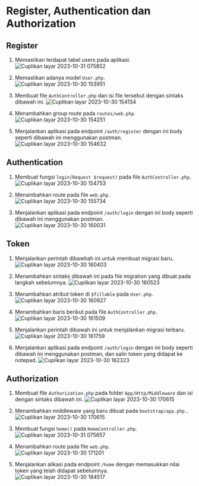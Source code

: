# Register, Authentication dan Authorization
## Register
1. Memastikan terdapat tabel users pada aplikasi.
![Cuplikan layar 2023-10-31 075852](https://github.com/alfiyantogw/Prak-Pemin/assets/99490388/1ceb8e88-fb39-4e50-b30e-701ab1745e7a)

2. Memastikan adanya model `User.php`.
![Cuplikan layar 2023-10-30 153951](https://github.com/alfiyantogw/Prak-Pemin/assets/99490388/ef04086b-0077-4437-8ccd-579413fa8439)

3. Membuat file `AuthController.php` dan isi file tersebut dengan sintaks dibawah ini.
![Cuplikan layar 2023-10-30 154134](https://github.com/alfiyantogw/Prak-Pemin/assets/99490388/b1546424-6328-4da2-906f-e3cdc70ff2fb)

4. Menambahkan group route pada `routes/web.php`.
![Cuplikan layar 2023-10-30 154251](https://github.com/alfiyantogw/Prak-Pemin/assets/99490388/f95ff9aa-d9f1-4334-bd0b-605998fde9e4)

5. Menjalankan aplikasi pada endpoint `/auth/register` dengan ini body seperti dibawah ini menggunakan postman.
![Cuplikan layar 2023-10-30 154632](https://github.com/alfiyantogw/Prak-Pemin/assets/99490388/3dfb2bb8-7145-4476-85dd-b1da79ac40d6)

## Authentication
1. Membuat fungsi `login(Request $request)` pada file `AuthController.php`.
![Cuplikan layar 2023-10-30 154753](https://github.com/alfiyantogw/Prak-Pemin/assets/99490388/b8d02b51-6cae-4b11-81c7-30b5d66e8131)

2. Menambahkan route pada file `web.php`.
![Cuplikan layar 2023-10-30 155734](https://github.com/alfiyantogw/Prak-Pemin/assets/99490388/b91f3faa-9073-43a4-8ceb-defd06f08c41)

3. Menjalankan aplikasi pada endpoint `/auth/login` dengan ini body seperti dibawah ini menggunakan postman.
![Cuplikan layar 2023-10-30 160031](https://github.com/alfiyantogw/Prak-Pemin/assets/99490388/b39a39a2-d884-4b54-85a4-b25a0583d845)

## Token
1. Menjalankan perintah dibawhah ini untuk membuat migrasi baru.
![Cuplikan layar 2023-10-30 160403](https://github.com/alfiyantogw/Prak-Pemin/assets/99490388/9d215e4e-7941-4e94-9a48-d6a5ba3e5f4b)

2. Menambahkan sintaks dibawah ini pada file migration yang dibuat pada langkah sebelumnya.
![Cuplikan layar 2023-10-30 160523](https://github.com/alfiyantogw/Prak-Pemin/assets/99490388/65ab02cb-7aee-4476-9b6d-2c23ed3384d5)

3. Menambahkan atribut token di `$fillable` pada `User.php`.
![Cuplikan layar 2023-10-30 160927](https://github.com/alfiyantogw/Prak-Pemin/assets/99490388/adc0f597-0b80-42c7-858a-aac90933a9da)

4. Menambahkan baris berikut pada file `AuthController.php`.
![Cuplikan layar 2023-10-30 161509](https://github.com/alfiyantogw/Prak-Pemin/assets/99490388/f2c52d7e-8132-4bfc-870e-15a89a24f8d0)

5. Menjalankan perintah dibawah ini untuk menjalankan migrasi terbaru.
![Cuplikan layar 2023-10-30 161759](https://github.com/alfiyantogw/Prak-Pemin/assets/99490388/7567a946-2617-4637-ada4-ad53f16d00a7)

6. Menjalankan aplikasi pada endpoint `/auth/login` dengan ini body seperti dibawah ini menggunakan postman, dan salin token yang didapat ke notepad.
![Cuplikan layar 2023-10-30 162323](https://github.com/alfiyantogw/Prak-Pemin/assets/99490388/850764de-9d05-416a-b619-0f7fdfbaefb6)

## Authorization
1. Membuat file `Authorization.php` pada folder `App/Http/Middleware` dan isi dengan sintaks dibawah ini.
![Cuplikan layar 2023-10-30 170615](https://github.com/alfiyantogw/Prak-Pemin/assets/99490388/9aa54124-5ff7-4209-bcf8-40865ccd75f9)

2. Menambahkan middleware yang baru dibuat pada `bootstrap/app.php.`.
![Cuplikan layar 2023-10-30 170615](https://github.com/alfiyantogw/Prak-Pemin/assets/99490388/435b1306-65f3-496b-a8af-5d90d3ad4f70)

3. Membuat fungsi `home()` pada `HomeController.php`.
![Cuplikan layar 2023-10-31 075657](https://github.com/alfiyantogw/Prak-Pemin/assets/99490388/1bf64f80-26ae-449c-84e7-ca616b121fbf)

4. Menambahkan route pada file `web.php`.
![Cuplikan layar 2023-10-30 171201](https://github.com/alfiyantogw/Prak-Pemin/assets/99490388/df902636-aaa7-4f39-a862-50de37521324)

5. Menjalankan alikasi pada endpoint `/home` dengan memasukkan nilai token yang telah didapat sebelumnya.
![Cuplikan layar 2023-10-30 184517](https://github.com/alfiyantogw/Prak-Pemin/assets/99490388/8238feda-da21-414b-9856-fee83582290f)
